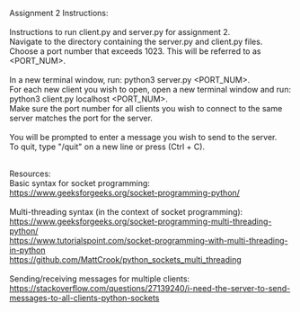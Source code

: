 Assignment 2 Instructions: <br>
<br>
Instructions to run client.py and server.py for assignment 2. <br>
Navigate to the directory containing the server.py and client.py files. <br>
Choose a port number that exceeds 1023. This will be referred to as <PORT_NUM>. <br>
<br>
In a new terminal window, run: python3 server.py <PORT_NUM>. <br>
For each new client you wish to open, open a new terminal window and run: python3 client.py localhost <PORT_NUM>. <br>
Make sure the port number for all clients you wish to connect to the same server matches the port for the server. <br>
<br>
You will be prompted to enter a message you wish to send to the server. <br>
To quit, type "/quit" on a new line or press (Ctrl + C). <br>
<br>

Resources:
<br>
Basic syntax for socket programming: <br>
https://www.geeksforgeeks.org/socket-programming-python/ <br>
<br>
Multi-threading syntax (in the context of socket programming): <br>
https://www.geeksforgeeks.org/socket-programming-multi-threading-python/ <br>
https://www.tutorialspoint.com/socket-programming-with-multi-threading-in-python <br>
https://github.com/MattCrook/python_sockets_multi_threading <br>
<br>
Sending/receiving messages for multiple clients:<br>
https://stackoverflow.com/questions/27139240/i-need-the-server-to-send-messages-to-all-clients-python-sockets <br>


